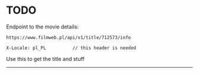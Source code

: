 # TODO

Endpoint to the movie details:

```
https://www.filmweb.pl/api/v1/title/712573/info

X-Locale: pl_PL          // this header is needed
```

Use this to get the title and stuff

---

